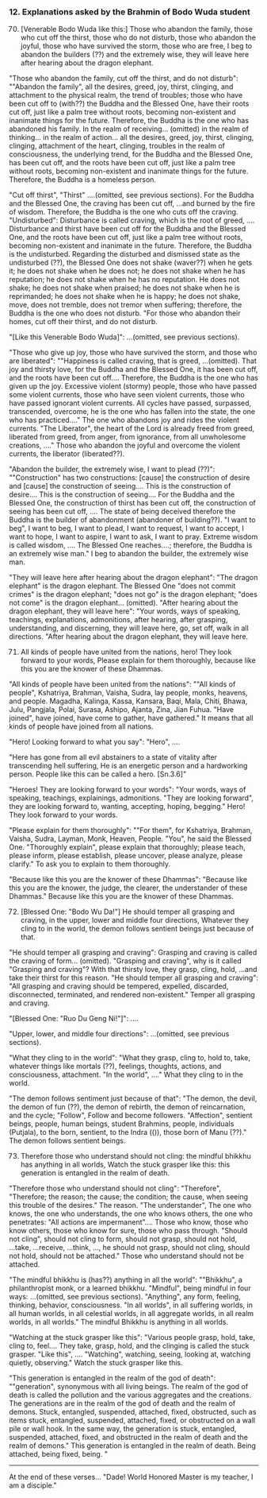 ### 12. Explanations asked by the Brahmin of Bodo Wuda student

70. [Venerable Bodo Wuda like this:] Those who abandon the family, those who cut
    off the thirst, those who do not disturb, those who abandon the joyful,
    those who have survived the storm, those who are free,
I beg to abandon the builders (??) and the extremely wise, they will leave here
after hearing about the dragon elephant.

"Those who abandon the family, cut off the thirst, and do not disturb":
""Abandon the family", all the desires, greed, joy, thirst, clinging, and
attachment to the physical realm, the trend of troubles; those who have been cut
off to (with??) the Buddha and the Blessed One, have their roots cut off, just
like a palm tree without roots, becoming non-existent and inanimate things for
the future. Therefore, the Buddha is the one who has abandoned his family. In
the realm of receiving... (omitted) in the realm of thinking... in the realm of
action... all the desires, greed, joy, thirst, clinging, clinging, attachment of
the heart, clinging, troubles in the realm of consciousness, the underlying
trend, for the Buddha and the Blessed One, has been cut off, and the roots have
been cut off, just like a palm tree without roots, becoming non-existent and
inanimate things for the future. Therefore, the Buddha is a homeless person.

"Cut off thirst", "Thirst" ....(omitted, see previous sections). For the Buddha
and the Blessed One, the craving has been cut off, ...and burned by the fire of
wisdom. Therefore, the Buddha is the one who cuts off the craving.
"Undisturbed": Disturbance is called craving, which is the root of greed, ....
Disturbance and thirst have been cut off for the Buddha and the Blessed One, and
the roots have been cut off, just like a palm tree without roots, becoming
non-existent and inanimate in the future. Therefore, the Buddha is the
undisturbed. Regarding the disturbed and dismissed state as the undisturbed
(??), the Blessed One does not shake (waver??) when he gets it; he does not
shake when he does not; he does not shake when he has reputation; he does not
shake when he has no reputation. He does not shake; he does not shake when
praised; he does not shake when he is reprimanded; he does not shake when he is
happy; he does not shake, move, does not tremble, does not tremor when
suffering; therefore, the Buddha is the one who does not disturb. "For those who
abandon their homes, cut off their thirst, and do not disturb.

"[Like this Venerable Bodo Wuda]": ...(omitted, see previous sections).

"Those who give up joy, those who have survived the storm, and those who are
liberated": ""Happiness is called craving, that is greed, ...(omitted). That joy
and thirsty love, for the Buddha and the Blessed One, it has been cut off, and
the roots have been cut off.... Therefore, the Buddha is the one who has given
up the joy. Excessive violent (stormy) people, those who have passed some
violent currents, those who have seen violent currents, those who have passed
ignorant violent currents. All cycles have passed, surpassed, transcended,
overcome, he is the one who has fallen into the state, the one who has
practiced...." The one who abandons joy and rides the violent currents. "The
Liberator", the heart of the Lord is already freed from greed, liberated from
greed, from anger, from ignorance, from all unwholesome creations, ...." Those
who abandon the joyful and overcome the violent currents, the liberator
(liberated??).

"Abandon the builder, the extremely wise, I want to plead (??)": ""Construction"
has two constructions: [cause] the construction of desire and [cause] the
construction of seeing.... This is the construction of desire.... This is the
construction of seeing.... For the Buddha and the Blessed One, the construction
of thirst has been cut off, the construction of seeing has been cut off, ....
The state of being deceived therefore the Buddha is the builder of abandonment
(abandoner of building??). "I want to beg", I want to beg, I want to plead, I
want to request, I want to accept, I want to hope, I want to aspire, I want to
ask, I want to pray. Extreme wisdom is called wisdom, .... The Blessed One
reaches....; therefore, the Buddha is an extremely wise man." I beg to abandon
the builder, the extremely wise man.

"They will leave here after hearing about the dragon elephant": "The dragon
elephant" is the dragon elephant. The Blessed One "does not commit crimes" is
the dragon elephant; "does not go" is the dragon elephant; "does not come" is
the dragon elephant... (omitted). "After hearing about the dragon elephant, they
will leave here": "Your words, ways of speaking, teachings, explanations,
admonitions, after hearing, after grasping, understanding, and discerning, they
will leave here, go, set off, walk in all directions. "After hearing about the
dragon elephant, they will leave here.

71. All kinds of people have united from the nations, hero! They look forward to
    your words,
Please explain for them thoroughly, because like this you are the knower of these
Dhammas.

"All kinds of people have been united from the nations": ""All kinds of people",
Kshatriya, Brahman, Vaisha, Sudra, lay people, monks, heavens, and people.
Magadha, Kalinga, Kassa, Kansara, Baqi, Mala, Chiti, Bhawa, Julu, Pangjala,
Polai, Surasa, Ashipo, Ajanta, Zina, Jian Fuhua. "Have joined", have joined,
have come to gather, have gathered." It means that all kinds of people have
joined from all nations.

"Hero! Looking forward to what you say": "Hero", ....

"Here has gone from all evil abstainers to a state of vitality after
transcending hell suffering,
He is an energetic person and a hardworking person. People like this can be
called a hero. [Sn.3.6]"

"Heroes! They are looking forward to your words": "Your words, ways of speaking,
teachings, explainings, admonitions. "They are looking forward", they are
looking forward to, wanting, accepting, hoping, begging." Hero! They look
forward to your words.

"Please explain for them thoroughly": ""For them", for Kshatriya, Brahman,
Vaisha, Sudra, Layman, Monk, Heaven, People. "You", he said the Blessed One.
"Thoroughly explain", please explain that thoroughly; please teach, please
inform, please establish, please uncover, please analyze, please clarify." To
ask you to explain to them thoroughly.

"Because like this you are the knower of these Dhammas": "Because like this you
are the knower, the judge, the clearer, the understander of these Dhammas."
Because like this you are the knower of these Dhammas.

72. [Blessed One: "Bodo Wu Da!"] He should temper all grasping and craving, in the
    upper, lower and middle four directions,
Whatever they cling to in the world, the demon follows sentient beings just
because of that.

"He should temper all grasping and craving": Grasping and craving is called the
craving of form... (omitted). "Grasping and craving", why is it called "Grasping
and craving"? With that thirsty love, they grasp, cling, hold, ...and take their
thirst for this reason. "He should temper all grasping and craving": "All
grasping and craving should be tempered, expelled, discarded, disconnected,
terminated, and rendered non-existent." Temper all grasping and craving.

"[Blessed One: "Ruo Du Geng Ni!"]": ....

"Upper, lower, and middle four directions": ...(omitted, see previous sections).

"What they cling to in the world": "What they grasp, cling to, hold to, take,
whatever things like mortals (??), feelings, thoughts, actions, and
consciousness, attachment. "In the world", ...." What they cling to in the
world.

"The demon follows sentiment just because of that": "The demon, the devil, the
demon of fun (??), the demon of rebirth, the demon of reincarnation, and the
cycle; "Follow", Follow and become followers. "Affection", sentient beings,
people, human beings, student Brahmins, people, individuals (Putjala), to the
born, sentient, to the Indra (()), those born of Manu (??)." The demon follows
sentient beings.

73. Therefore those who understand should not cling: the mindful bhikkhu has
    anything in all worlds,
Watch the stuck grasper like this: this generation is entangled in the realm
of death.

"Therefore those who understand should not cling": "Therefore", "Therefore; the
reason; the cause; the condition; the cause, when seeing this trouble of the
desires." The reason. "The understander", The one who knows, the one who
understands, the one who knows others, the one who penetrates: "All actions are
impermanent".... Those who know, those who know others, those who know for sure,
those who pass through. "Should not cling", should not cling to form, should not
grasp, should not hold, ...take, ...receive, ...think, ..., he should not grasp,
should not cling, should not hold, should not be attached." Those who understand
should not be attached.

"The mindful bhikkhu is (has??) anything in all the world": ""Bhikkhu", a
philanthropist monk, or a learned bhikkhu. "Mindful", being mindful in four
ways: ...(omitted, see previous sections). "Anything", any form, feeling,
thinking, behavior, consciousness. "In all worlds", in all suffering worlds, in
all human worlds, in all celestial worlds, in all aggregate worlds, in all realm
worlds, in all worlds." The mindful Bhikkhu is anything in all worlds.

"Watching at the stuck grasper like this": "Various people grasp, hold, take,
cling to, feel.... They take, grasp, hold, and the clinging is called the stuck
grasper. "Like this", .... "Watching", watching, seeing, looking at, watching
quietly, observing." Watch the stuck grasper like this.

"This generation is entangled in the realm of the god of death": ""generation",
synonymous with all living beings. The realm of the god of death is called the
pollution and the various aggregates and the creations. The generations are in
the realm of the god of death and the realm of demons. Stuck, entangled,
suspended, attached, fixed, obstructed, such as items stuck, entangled,
suspended, attached, fixed, or obstructed on a wall pile or wall hook. In the
same way, the generation is stuck, entangled, suspended, attached, fixed, and
obstructed in the realm of death and the realm of demons." This generation is
entangled in the realm of death. Being attached, being fixed, being. "

---

At the end of these verses... "Dade! World Honored Master is my teacher, I am a
disciple."
